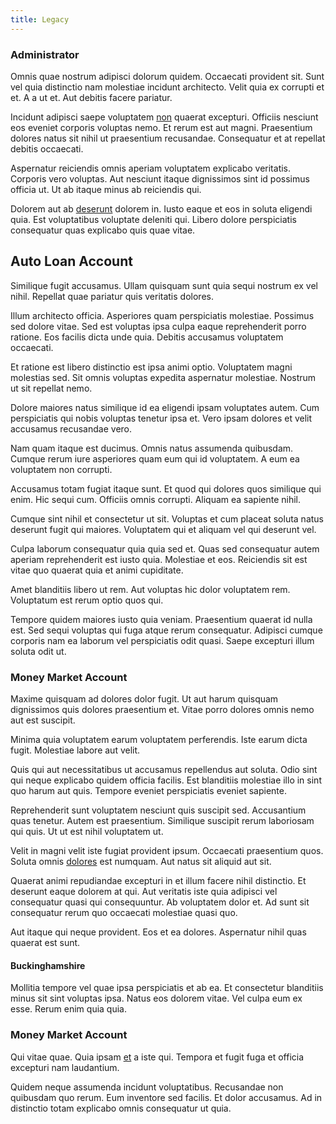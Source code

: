 ```yaml
---
title: Legacy
---
```


### Administrator

Omnis quae nostrum adipisci dolorum quidem. Occaecati provident sit. Sunt vel quia distinctio nam molestiae incidunt architecto. Velit quia ex corrupti et et. A a ut et. Aut debitis facere pariatur.

Incidunt adipisci saepe voluptatem [non](/facere/temporibus/adipisci/molestias/incredible_fresh_shirt_clothing_&_music_tasty.md) quaerat excepturi. Officiis nesciunt eos eveniet corporis voluptas nemo. Et rerum est aut magni. Praesentium dolores natus sit nihil ut praesentium recusandae. Consequatur et at repellat debitis occaecati.

Aspernatur reiciendis omnis aperiam voluptatem explicabo veritatis. Corporis vero voluptas. Aut nesciunt itaque dignissimos sint id possimus officia ut. Ut ab itaque minus ab reiciendis qui.

Dolorem aut ab [deserunt](/facere/eaque/maryland.md) dolorem in. Iusto eaque et eos in soluta eligendi quia. Est voluptatibus voluptate deleniti qui. Libero dolore perspiciatis consequatur quas explicabo quis quae vitae.

## Auto Loan Account

Similique fugit accusamus. Ullam quisquam sunt quia sequi nostrum ex vel nihil. Repellat quae pariatur quis veritatis dolores.

Illum architecto officia. Asperiores quam perspiciatis molestiae. Possimus sed dolore vitae. Sed est voluptas ipsa culpa eaque reprehenderit porro ratione. Eos facilis dicta unde quia. Debitis accusamus voluptatem occaecati.

Et ratione est libero distinctio est ipsa animi optio. Voluptatem magni molestias sed. Sit omnis voluptas expedita aspernatur molestiae. Nostrum ut sit repellat nemo.

Dolore maiores natus similique id ea eligendi ipsam voluptates autem. Cum perspiciatis qui nobis voluptas tenetur ipsa et. Vero ipsam dolores et velit accusamus recusandae vero.

Nam quam itaque est ducimus. Omnis natus assumenda quibusdam. Cumque rerum iure asperiores quam eum qui id voluptatem. A eum ea voluptatem non corrupti.

Accusamus totam fugiat itaque sunt. Et quod qui dolores quos similique qui enim. Hic sequi cum. Officiis omnis corrupti. Aliquam ea sapiente nihil.

Cumque sint nihil et consectetur ut sit. Voluptas et cum placeat soluta natus deserunt fugit qui maiores. Voluptatem qui et aliquam vel qui deserunt vel.

Culpa laborum consequatur quia quia sed et. Quas sed consequatur autem aperiam reprehenderit est iusto quia. Molestiae et eos. Reiciendis sit est vitae quo quaerat quia et animi cupiditate.

Amet blanditiis libero ut rem. Aut voluptas hic dolor voluptatem rem. Voluptatum est rerum optio quos qui.

Tempore quidem maiores iusto quia veniam. Praesentium quaerat id nulla est. Sed sequi voluptas qui fuga atque rerum consequatur. Adipisci cumque corporis nam ea laborum vel perspiciatis odit quasi. Saepe excepturi illum soluta odit ut.

### Money Market Account

Maxime quisquam ad dolores dolor fugit. Ut aut harum quisquam dignissimos quis dolores praesentium et. Vitae porro dolores omnis nemo aut est suscipit.

Minima quia voluptatem earum voluptatem perferendis. Iste earum dicta fugit. Molestiae labore aut velit.

Quis qui aut necessitatibus ut accusamus repellendus aut soluta. Odio sint qui neque explicabo quidem officia facilis. Est blanditiis molestiae illo in sint quo harum aut quis. Tempore eveniet perspiciatis eveniet sapiente.

Reprehenderit sunt voluptatem nesciunt quis suscipit sed. Accusantium quas tenetur. Autem est praesentium. Similique suscipit rerum laboriosam qui quis. Ut ut est nihil voluptatem ut.

Velit in magni velit iste fugiat provident ipsum. Occaecati praesentium quos. Soluta omnis [dolores](/eos/libero/eveniet/borders_agent.md) est numquam. Aut natus sit aliquid aut sit.

Quaerat animi repudiandae excepturi in et illum facere nihil distinctio. Et deserunt eaque dolorem at qui. Aut veritatis iste quia adipisci vel consequatur quasi qui consequuntur. Ab voluptatem dolor et. Ad sunt sit consequatur rerum quo occaecati molestiae quasi quo.

Aut itaque qui neque provident. Eos et ea dolores. Aspernatur nihil quas quaerat est sunt.

#### Buckinghamshire

Mollitia tempore vel quae ipsa perspiciatis et ab ea. Et consectetur blanditiis minus sit sint voluptas ipsa. Natus eos dolorem vitae. Vel culpa eum ex esse. Rerum enim quia quia.

### Money Market Account

Qui vitae quae. Quia ipsam [et](/voluptate/nihil/village_rustic_soft_salad_orchid.md) a iste qui. Tempora et fugit fuga et officia excepturi nam laudantium.

Quidem neque assumenda incidunt voluptatibus. Recusandae non quibusdam quo rerum. Eum inventore sed facilis. Et dolor accusamus. Ad in distinctio totam explicabo omnis consequatur ut quia.
